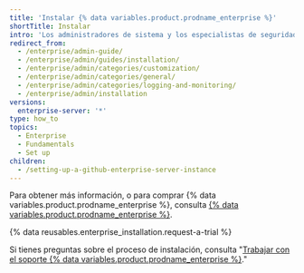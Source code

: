 ```yaml
---
title: 'Instalar {% data variables.product.prodname_enterprise %}'
shortTitle: Instalar
intro: 'Los administradores de sistema y los especialistas de seguridad y de operaciones pueden instalar {% data variables.product.prodname_ghe_server %}.'
redirect_from:
  - /enterprise/admin-guide/
  - /enterprise/admin/guides/installation/
  - /enterprise/admin/categories/customization/
  - /enterprise/admin/categories/general/
  - /enterprise/admin/categories/logging-and-monitoring/
  - /enterprise/admin/installation
versions:
  enterprise-server: '*'
type: how_to
topics:
  - Enterprise
  - Fundamentals
  - Set up
children:
  - /setting-up-a-github-enterprise-server-instance
---
```


Para obtener más información, o para comprar {% data variables.product.prodname_enterprise %}, consulta [{% data variables.product.prodname_enterprise %}](https://github.com/enterprise).

{% data reusables.enterprise_installation.request-a-trial %}

Si tienes preguntas sobre el proceso de instalación, consulta "[Trabajar con el soporte {% data variables.product.prodname_enterprise %}](/enterprise/admin/guides/enterprise-support/)."
